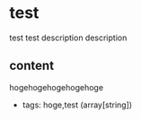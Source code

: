 # test
test test description description

## content
hogehogehogehogehoge

- tags: hoge,test (array[string])
